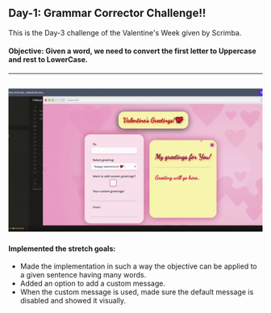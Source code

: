 ## Day-1:  Grammar Corrector Challenge!!
This is the Day-3 challenge of the Valentine's Week given by Scrimba.
#### Objective: Given a word, we need to convert the first letter to Uppercase and rest to LowerCase.
---
![](https://github.com/mou123das/Scrimba-Challenge-Weeks/blob/main/Valentine's%20Week%20Challenges/Day-2/Walkthrough_video.gif)
---
#### Implemented the stretch goals: 
* Made the implementation in such a way the objective can be applied to a given sentence having many words.
* Added an option to add a custom message.
* When the custom message is used, made sure the default message is disabled and showed it visually.
